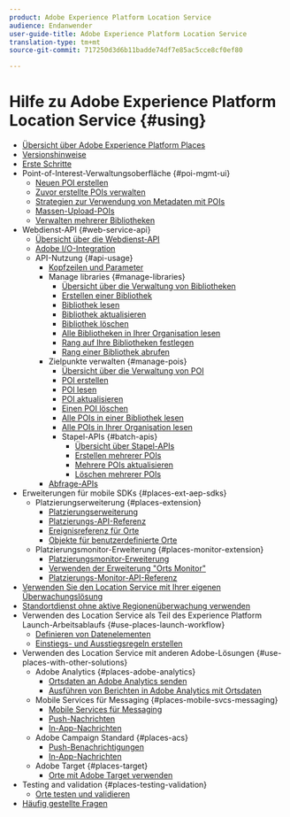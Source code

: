 ```yaml
---
product: Adobe Experience Platform Location Service
audience: Endanwender
user-guide-title: Adobe Experience Platform Location Service
translation-type: tm+mt
source-git-commit: 717250d3d6b11badde74df7e85ac5cce8cf0ef80

---
```



# Hilfe zu Adobe Experience Platform Location Service {#using}

+ [Übersicht über Adobe Experience Platform Places](home.md)
+ [Versionshinweise](release-notes.md)
+ [Erste Schritte](getting-started.md)
+ Point-of-Interest-Verwaltungsoberfläche {#poi-mgmt-ui}
   + [Neuen POI erstellen](poi-mgmt-ui/create-a-poi-ui.md)
   + [Zuvor erstellte POIs verwalten](poi-mgmt-ui/managing-pois-in-the-places-ui.md)
   + [Strategien zur Verwendung von Metadaten mit POIs](poi-mgmt-ui/metadata-with-pois.md)
   + [Massen-Upload-POIs](poi-mgmt-ui/bulk-upload-pois.md)
   + [Verwalten mehrerer Bibliotheken](poi-mgmt-ui/manage-libraries-in-the-places-ui.md)
+ Webdienst-API {#web-service-api}
   + [Übersicht über die Webdienst-API](web-service-api/places-web-services.md)
   + [Adobe I/O-Integration](web-service-api/adobe-i-o-integration.md)
   + API-Nutzung {#api-usage}
      + [Kopfzeilen und Parameter](web-service-api/api-usage/headers-and-parameters.md)
      + Manage libraries {#manage-libraries}
         + [Übersicht über die Verwaltung von Bibliotheken](web-service-api/api-usage/manage-libraries/manage-libraries.md)
         + [Erstellen einer Bibliothek](web-service-api/api-usage/manage-libraries/create-a-library.md)
         + [Bibliothek lesen](web-service-api/api-usage/manage-libraries/read-a-library.md)
         + [Bibliothek aktualisieren](web-service-api/api-usage/manage-libraries/update-a-library.md)
         + [Bibliothek löschen](web-service-api/api-usage/manage-libraries/delete-a-library.md)
         + [Alle Bibliotheken in Ihrer Organisation lesen](web-service-api/api-usage/manage-libraries/read-all-libraries-in-your-organization.md)
         + [Rang auf Ihre Bibliotheken festlegen](web-service-api/api-usage/manage-libraries/set-a-ran-on-your-libraries.md)
         + [Rang einer Bibliothek abrufen](web-service-api/api-usage/manage-libraries/get-a-librarys-rank.md)
      + Zielpunkte verwalten {#manage-pois}
         + [Übersicht über die Verwaltung von POI](web-service-api/api-usage/manage-pois/manage-pois.md)
         + [POI erstellen](web-service-api/api-usage/manage-pois/create-a-poi.md)
         + [POI lesen](web-service-api/api-usage/manage-pois/read-a-poi.md)
         + [POI aktualisieren](web-service-api/api-usage/manage-pois/update-a-poi.md)
         + [Einen POI löschen](web-service-api/api-usage/manage-pois/delete-a-poi.md)
         + [Alle POIs in einer Bibliothek lesen](web-service-api/api-usage/manage-pois/read-all-pois-in-a-library.md)
         + [Alle POIs in Ihrer Organisation lesen](web-service-api/api-usage/manage-pois/read-all-pois-in-your-organization.md)
         + Stapel-APIs {#batch-apis}
            + [Übersicht über Stapel-APIs](web-service-api/api-usage/manage-pois/batch-apis/batch-apis.md)
            + [Erstellen mehrerer POIs](web-service-api/api-usage/manage-pois/batch-apis/create-multiple-pois.md)
            + [Mehrere POIs aktualisieren](web-service-api/api-usage/manage-pois/batch-apis/update-multiple-pois.md)
            + [Löschen mehrerer POIs](web-service-api/api-usage/manage-pois/batch-apis/delete-multiple-pois.md)
      + [Abfrage-APIs](web-service-api/api-usage/query-apis.md)
+ Erweiterungen für mobile SDKs {#places-ext-aep-sdks}
   + Platzierungserweiterung {#places-extension}
      + [Platzierungserweiterung](places-ext-aep-sdks/places-extension/places-extension.md)
      + [Platzierungs-API-Referenz](places-ext-aep-sdks/places-extension/places-api-reference.md)
      + [Ereignisreferenz für Orte](places-ext-aep-sdks/places-extension/places-event-ref.md)
      + [Objekte für benutzerdefinierte Orte](places-ext-aep-sdks/places-extension/cust-places-objects.md)
   + Platzierungsmonitor-Erweiterung {#places-monitor-extension}
      + [Platzierungsmonitor-Erweiterung](places-ext-aep-sdks/places-monitor-extension/places-monitor-extension.md)
      + [Verwenden der Erweiterung "Orts Monitor"](places-ext-aep-sdks/places-monitor-extension/using-places-monitor-extension.md)
      + [Platzierungs-Monitor-API-Referenz](places-ext-aep-sdks/places-monitor-extension/places-monitor-api-reference.md)
+ [Verwenden Sie den Location Service mit Ihrer eigenen Überwachungslösung](using-your-own-monitor.md)
+ [Standortdienst ohne aktive Regionenüberwachung verwenden](use-places-without-active-monitoring.md)
+ Verwenden des Location Service als Teil des Experience Platform Launch-Arbeitsablaufs {#use-places-launch-workflow}
   + [Definieren von Datenelementen](use-places-launch-workflow/define-data-elements.md)
   + [Einstiegs- und Ausstiegsregeln erstellen](use-places-launch-workflow/create-rule-places-property.md)
+ Verwenden des Location Service mit anderen Adobe-Lösungen {#use-places-with-other-solutions}
   + Adobe Analytics {#places-adobe-analytics}
      + [Ortsdaten an Adobe Analytics senden](use-places-with-other-solutions/places-adobe-analytics/use-places-adobe-analytics.md)
      + [Ausführen von Berichten in Adobe Analytics mit Ortsdaten](use-places-with-other-solutions/places-adobe-analytics/run-reports-aa-places-data.md)
   + Mobile Services für Messaging {#places-mobile-svcs-messaging}
      + [Mobile Services für Messaging](use-places-with-other-solutions/places-mobile-svcs-for-messaging/use-places-mobie-svcs-messaging.md)
      + [Push-Nachrichten](use-places-with-other-solutions/places-mobile-svcs-for-messaging/mobile-svcs-messaging-push.md)
      + [In-App-Nachrichten](use-places-with-other-solutions/places-mobile-svcs-for-messaging/mobile-svcs-messaging-inapp.md)
   + Adobe Campaign Standard {#places-acs}
      + [Push-Benachrichtigungen](use-places-with-other-solutions/places-acs/places-acs-push-notifications.md)
      + [In-App-Nachrichten](use-places-with-other-solutions/places-acs/places-acs-in-app-messages.md)
   + Adobe Target {#places-target}
      + [Orte mit Adobe Target verwenden](use-places-with-other-solutions/places-target/places-target.md)
+ Testing and validation {#places-testing-validation}
   + [Orte testen und validieren](places-testing-validation/test-validate-places.md)
+ [Häufig gestellte Fragen](places-faqs.md)
